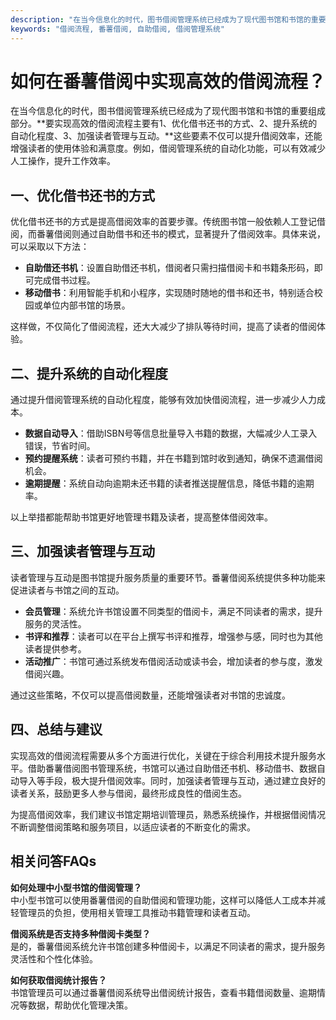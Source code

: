 ```yaml
---
description: "在当今信息化的时代，图书借阅管理系统已经成为了现代图书馆和书馆的重要组成部分。**要实现高效的借阅流程主要有1、优化借书还书的方式、2、提升系统的自动化程度、3、加强读者管理与互动。**这些要素不仅可以提升借阅效率，还能增强读者的使用体验和满意度。例如，借阅管理系统的自动化功能，可以有效减少人工操作，提升工作效率。"
keywords: "借阅流程, 番薯借阅, 自助借阅, 借阅管理系统"
---
```

# 如何在番薯借阅中实现高效的借阅流程？

在当今信息化的时代，图书借阅管理系统已经成为了现代图书馆和书馆的重要组成部分。**要实现高效的借阅流程主要有1、优化借书还书的方式、2、提升系统的自动化程度、3、加强读者管理与互动。**这些要素不仅可以提升借阅效率，还能增强读者的使用体验和满意度。例如，借阅管理系统的自动化功能，可以有效减少人工操作，提升工作效率。

## 一、优化借书还书的方式

优化借书还书的方式是提高借阅效率的首要步骤。传统图书馆一般依赖人工登记借阅，而番薯借阅则通过自助借书和还书的模式，显著提升了借阅效率。具体来说，可以采取以下方法：

- **自助借还书机**：设置自助借还书机，借阅者只需扫描借阅卡和书籍条形码，即可完成借书过程。
- **移动借书**：利用智能手机和小程序，实现随时随地的借书和还书，特别适合校园或单位内部书馆的场景。
  
这样做，不仅简化了借阅流程，还大大减少了排队等待时间，提高了读者的借阅体验。

## 二、提升系统的自动化程度

通过提升借阅管理系统的自动化程度，能够有效加快借阅流程，进一步减少人力成本。

- **数据自动导入**：借助ISBN号等信息批量导入书籍的数据，大幅减少人工录入错误，节省时间。
- **预约提醒系统**：读者可预约书籍，并在书籍到馆时收到通知，确保不遗漏借阅机会。
- **逾期提醒**：系统自动向逾期未还书籍的读者推送提醒信息，降低书籍的逾期率。

以上举措都能帮助书馆更好地管理书籍及读者，提高整体借阅效率。

## 三、加强读者管理与互动

读者管理与互动是图书馆提升服务质量的重要环节。番薯借阅系统提供多种功能来促进读者与书馆之间的互动。

- **会员管理**：系统允许书馆设置不同类型的借阅卡，满足不同读者的需求，提升服务的灵活性。
- **书评和推荐**：读者可以在平台上撰写书评和推荐，增强参与感，同时也为其他读者提供参考。
- **活动推广**：书馆可通过系统发布借阅活动或读书会，增加读者的参与度，激发借阅兴趣。

通过这些策略，不仅可以提高借阅数量，还能增强读者对书馆的忠诚度。

## 四、总结与建议

实现高效的借阅流程需要从多个方面进行优化，关键在于综合利用技术提升服务水平。借助番薯借阅图书管理系统，书馆可以通过自助借还书机、移动借书、数据自动导入等手段，极大提升借阅效率。同时，加强读者管理与互动，通过建立良好的读者关系，鼓励更多人参与借阅，最终形成良性的借阅生态。

为提高借阅效率，我们建议书馆定期培训管理员，熟悉系统操作，并根据借阅情况不断调整借阅策略和服务项目，以适应读者的不断变化的需求。

## 相关问答FAQs

**如何处理中小型书馆的借阅管理？**  
中小型书馆可以使用番薯借阅的自助借阅和管理功能，这样可以降低人工成本并减轻管理员的负担，使用相关管理工具推动书籍管理和读者互动。

**借阅系统是否支持多种借阅卡类型？**  
是的，番薯借阅系统允许书馆创建多种借阅卡，以满足不同读者的需求，提升服务灵活性和个性化体验。

**如何获取借阅统计报告？**  
书馆管理员可以通过番薯借阅系统导出借阅统计报告，查看书籍借阅数量、逾期情况等数据，帮助优化管理决策。

